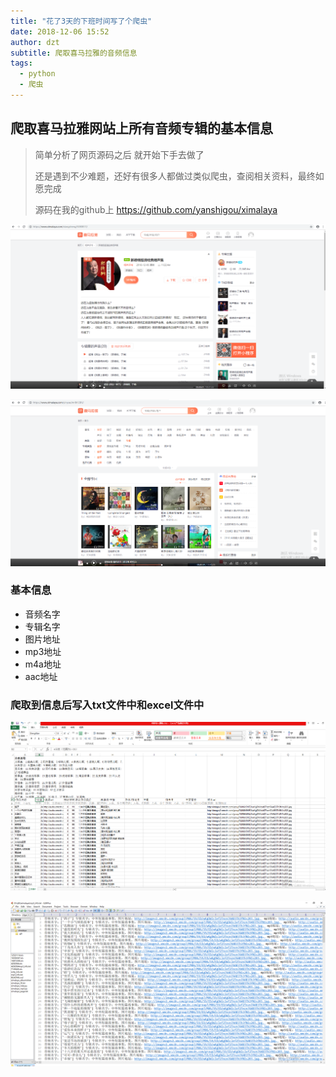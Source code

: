```yaml
---
title: "花了3天的下班时间写了个爬虫"
date: 2018-12-06 15:52
author: dzt
subtitle: 爬取喜马拉雅的音频信息
tags:
  - python
  - 爬虫
---
```



## 爬取喜马拉雅网站上所有音频专辑的基本信息
> 简单分析了网页源码之后 就开始下手去做了 
>
> 还是遇到不少难题，还好有很多人都做过类似爬虫，查阅相关资料，最终如愿完成
>
> 源码在我的github上  https://github.com/yanshigou/ximalaya

![](https://raw.githubusercontent.com/yanshigou/yanshigou.github.io/master/img/t/xmly_xiangsheng.png)

![](https://raw.githubusercontent.com/yanshigou/yanshigou.github.io/master/img/t/xmly_yinyue.png)

### 基本信息

* 音频名字
* 专辑名字
* 图片地址
* mp3地址
* m4a地址
* aac地址



### 爬取到信息后写入txt文件中和excel文件中


![](https://raw.githubusercontent.com/yanshigou/yanshigou.github.io/master/img/t/xmly_excel.png)

![](https://raw.githubusercontent.com/yanshigou/yanshigou.github.io/master/img/t/xmly_txt.png)
